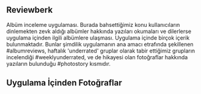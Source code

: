 ## Reviewberk 

Albüm inceleme uygulaması. Burada bahsettiğimiz konu kullanıcıların dinlemekten zevk aldığı albümler hakkında yazıları okumaları ve dilerlerse uygulama içinden ilgili albümlere ulaşması. Uygulama içinde birçok içerik bulunmaktadır. Bunlar şimdilik uygulamanın ana amacı etrafında şekillenen #albumreviews, haftalık 'underrated' gruplar olarak tabir ettiğimiz grupların incelendiği #weeklyunderrated, ve de hikayesi olan fotoğraflar hakkında yazıların bulunduğu #photostory kısmıdır. 

## Uygulama İçinden Fotoğraflar

